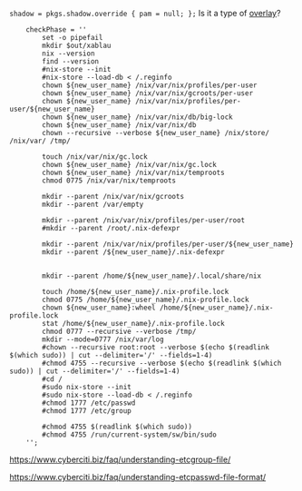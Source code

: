 

`shadow = pkgs.shadow.override { pam = null; };` Is it a type of [overlay](https://www.youtube.com/watch?v=W85mF1zWA2o)?


        checkPhase = ''
            set -o pipefail
            mkdir $out/xablau
            nix --version
            find --version
            #nix-store --init
            #nix-store --load-db < /.reginfo
            chown ${new_user_name} /nix/var/nix/profiles/per-user
            chown ${new_user_name} /nix/var/nix/gcroots/per-user
            chown ${new_user_name} /nix/var/nix/profiles/per-user/${new_user_name}
            chown ${new_user_name} /nix/var/nix/db/big-lock
            chown ${new_user_name} /nix/var/nix/db
            chown --recursive --verbose ${new_user_name} /nix/store/ /nix/var/ /tmp/

            touch /nix/var/nix/gc.lock
            chown ${new_user_name} /nix/var/nix/gc.lock
            chown ${new_user_name} /nix/var/nix/temproots
            chmod 0775 /nix/var/nix/temproots

            mkdir --parent /nix/var/nix/gcroots
            mkdir --parent /var/empty

            mkdir --parent /nix/var/nix/profiles/per-user/root
            #mkdir --parent /root/.nix-defexpr

            mkdir --parent /nix/var/nix/profiles/per-user/${new_user_name}
            mkdir --parent /${new_user_name}/.nix-defexpr


            mkdir --parent /home/${new_user_name}/.local/share/nix

            touch /home/${new_user_name}/.nix-profile.lock
            chmod 0775 /home/${new_user_name}/.nix-profile.lock
            chown ${new_user_name}:wheel /home/${new_user_name}/.nix-profile.lock
            stat /home/${new_user_name}/.nix-profile.lock
            chmod 0777 --recursive --verbose /tmp/
            mkdir --mode=0777 /nix/var/log
            #chown --recursive root:root --verbose $(echo $(readlink $(which sudo)) | cut --delimiter='/' --fields=1-4)
            #chmod 4755 --recursive --verbose $(echo $(readlink $(which sudo)) | cut --delimiter='/' --fields=1-4)
            #cd /
            #sudo nix-store --init
            #sudo nix-store --load-db < /.reginfo
            #chmod 1777 /etc/passwd
            #chmod 1777 /etc/group

            #chmod 4755 $(readlink $(which sudo))
            #chmod 4755 /run/current-system/sw/bin/sudo
        '';
        

https://www.cyberciti.biz/faq/understanding-etcgroup-file/

https://www.cyberciti.biz/faq/understanding-etcpasswd-file-format/



